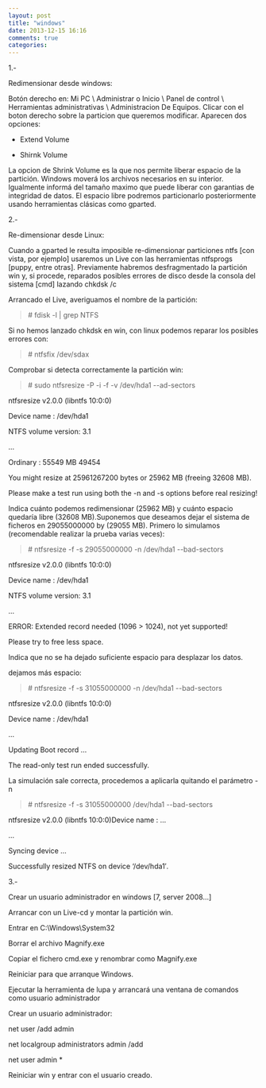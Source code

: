 ```yaml
---
layout: post
title: "windows"
date: 2013-12-15 16:16
comments: true
categories: 
---
```

1.-

Redimensionar desde windows: 

Botón derecho en: Mi PC \ Administrar o Inicio \ Panel de control \ Herramientas administrativas \ Administracion De Equipos. Clicar con el boton derecho sobre la particion que queremos modificar. Aparecen dos opciones: 

* Extend Volume 

* Shirnk Volume 

La opcion de Shrink Volume es la que nos permite liberar espacio de la partición. Windows moverá los archivos necesarios en su interior. Igualmente informá del tamaño maximo que puede liberar con garantias de integridad de datos. El espacio libre podremos particionarlo posteriormente usando herramientas clásicas como gparted. 

2.-

Re-dimensionar desde Linux: 

Cuando a gparted le resulta imposible re-dimensionar particiones ntfs [con vista, por ejemplo] usaremos un Live con las herramientas ntfsprogs [puppy, entre otras]. Previamente habremos desfragmentado la partición win y, si procede, reparados posibles errores de disco desde la consola del sistema [cmd] lazando chkdsk /c 

Arrancado el Live, averiguamos el nombre de la partición: 

>\# fdisk -l | grep NTFS 

Si no hemos lanzado chkdsk en win, con linux podemos reparar los posibles errores con: 

>\# ntfsfix /dev/sdax 

Comprobar si detecta correctamente la partición win: 

>\# sudo ntfsresize -P -i -f -v /dev/hda1 --ad-sectors 

ntfsresize v2.0.0 (libntfs 10:0:0) 

Device name : /dev/hda1 

NTFS volume version: 3.1 

... 

Ordinary : 55549 MB 49454 

You might resize at 25961267200 bytes or 25962 MB (freeing 32608 MB). 

Please make a test run using both the -n and -s options before real resizing! 

Indica cuánto podemos redimensionar (25962 MB) y cuánto espacio quedaría libre (32608 MB).Suponemos que deseamos dejar el sistema de ficheros en 29055000000 by (29055 MB). Primero lo simulamos (recomendable realizar la prueba varias veces): 

>\# ntfsresize -f -s 29055000000 -n /dev/hda1 --bad-sectors 

ntfsresize v2.0.0 (libntfs 10:0:0) 

Device name : /dev/hda1 

NTFS volume version: 3.1 

... 

ERROR: Extended record needed (1096 > 1024), not yet supported! 

Please try to free less space. 

Indica que no se ha dejado suficiente espacio para desplazar los datos. 

dejamos más espacio: 

>\# ntfsresize -f -s 31055000000 -n /dev/hda1 --bad-sectors 

ntfsresize v2.0.0 (libntfs 10:0:0) 

Device name : /dev/hda1 

... 

Updating Boot record … 

The read-only test run ended successfully. 

La simulación sale correcta, procedemos a aplicarla quitando el parámetro -n

>\# ntfsresize -f -s 31055000000 /dev/hda1 --bad-sectors 

ntfsresize v2.0.0 (libntfs 10:0:0)Device name : ... 

... 

Syncing device … 

Successfully resized NTFS on device ‘/dev/hda1′. 

3.-

Crear un usuario administrador en windows [7, server 2008...] 

Arrancar con un Live-cd y montar la partición win. 

Entrar en C:\Windows\System32 

Borrar el archivo Magnify.exe 

Copiar el fichero cmd.exe y renombrar como Magnify.exe 

Reiniciar para que arranque Windows. 

Ejecutar la herramienta de lupa y arrancará una ventana de comandos como usuario administrador 

Crear un usuario administrador: 

net user /add admin 

net localgroup administrators admin /add 

net user admin * 

Reiniciar win y entrar con el usuario creado.

